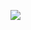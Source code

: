 ![](https://img.shields.io/endpoint?url=https://gist.githubusercontent.com/anders0204/a207b3d671871958fb33f136d718a943/raw/a9c49212e0381e98cd2c2a5dbd3741d56b376017/coverage.json)